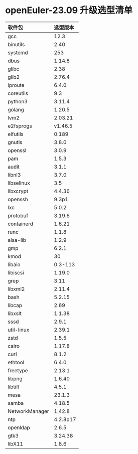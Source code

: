 # openEuler-23.09 升级选型清单
|软件包|选型版本|
|:----|:-------|
|gcc|12.3|
|binutils|2.40|
|systemd|253|
|dbus|1.14.8|
|glibc|2.38|
|glib2|2.76.4|
|iproute|6.4.0|
|coreutils|9.3|
|python3|3.11.4|
|golang|1.20.5|
|lvm2|2.03.21|
|e2fsprogs|v1.46.5|
|elfutils|0.189|
|gnutls|3.8.0|
|openssl|3.0.9|
|pam|1.5.3|
|audit|3.1.1|
|libnl3|3.7.0|
|libselinux|3.5|
|libxcrypt|4.4.36|
|openssh|9.3p1|
|lxc|5.0.2|
|protobuf|3.19.6|
|containerd|1.6.21|
|runc|1.1.8|
|alsa-lib|1.2.9|
|gmp|6.2.1|
|kmod|30|
|libaio|0.3-113|
|libiscsi|1.19.0|
|grep|3.11|
|libxml2|2.11.4|
|bash|5.2.15|
|libcap|2.69|
|libxslt|1.1.38|
|sssd|2.9.1|
|util-linux|2.39.1|
|zstd|1.5.5|
|cairo|1.17.8|
|curl|8.1.2|
|ethtool|6.4.0|
|freetype|2.13.1|
|libpng|1.6.40|
|libtiff|4.5.1|
|mesa|23.1.3|
|samba|4.18.5|
|NetworkManager|1.42.8|
|ntp|4.2.8p17|
|openldap|2.6.5|
|gtk3|3.24.38|
|libX11|1.8.6|